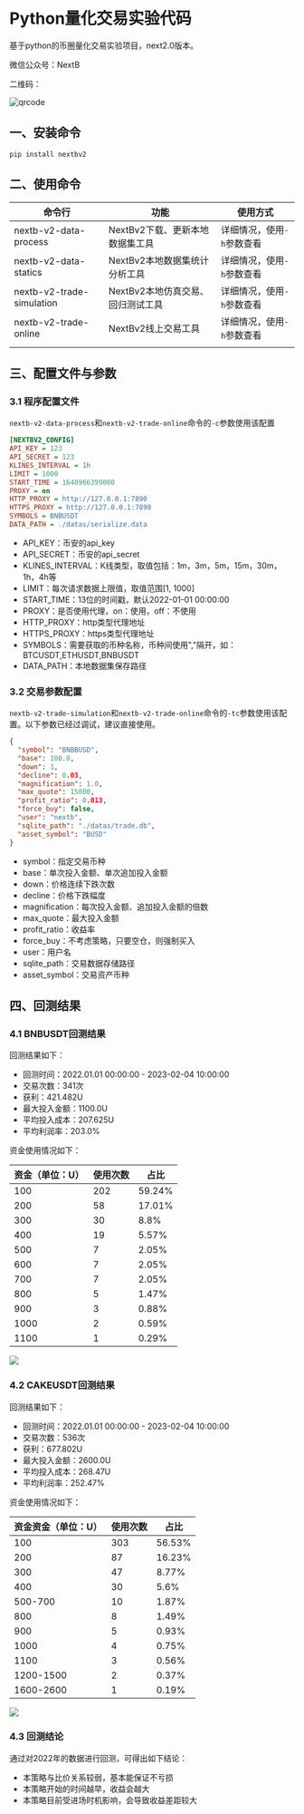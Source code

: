 # Python量化交易实验代码

基于python的币圈量化交易实验项目，next2.0版本。

微信公众号：NextB

二维码：

![qrcode](./qrcode.jpeg)

## 一、安装命令

```
pip install nextbv2
```

## 二、使用命令

|命令行|功能|使用方式|
|----|----|----|
|nextb-v2-data-process|NextBv2下载、更新本地数据集工具|详细情况，使用`-h`参数查看|
|nextb-v2-data-statics|NextBv2本地数据集统计分析工具|详细情况，使用`-h`参数查看|
|nextb-v2-trade-simulation|NextBv2本地仿真交易、回归测试工具|详细情况，使用`-h`参数查看|
|nextb-v2-trade-online|NextBv2线上交易工具|详细情况，使用`-h`参数查看|
||||

## 三、配置文件与参数

### 3.1 程序配置文件

`nextb-v2-data-process`和`nextb-v2-trade-online`命令的`-c`参数使用该配置

```ini
[NEXTBV2_CONFIG]
API_KEY = 123
API_SECRET = 123
KLINES_INTERVAL = 1h
LIMIT = 1000
START_TIME = 1640966399000
PROXY = on
HTTP_PROXY = http://127.0.0.1:7890
HTTPS_PROXY = http://127.0.0.1:7890
SYMBOLS = BNBUSDT
DATA_PATH = ./datas/serialize.data
```

* API_KEY：币安的api_key
* API_SECRET：币安的api_secret
* KLINES_INTERVAL：K线类型，取值包括：1m，3m，5m，15m，30m，1h，4h等
* LIMIT：每次请求数据上限值，取值范围[1, 1000]                           
* START_TIME：13位的时间戳，默认2022-01-01 00:00:00
* PROXY：是否使用代理，on：使用，off：不使用
* HTTP_PROXY：http类型代理地址
* HTTPS_PROXY：https类型代理地址
* SYMBOLS：需要获取的币种名称，币种间使用","隔开，如：BTCUSDT,ETHUSDT,BNBUSDT
* DATA_PATH：本地数据集保存路径

### 3.2 交易参数配置

`nextb-v2-trade-simulation`和`nextb-v2-trade-online`命令的`-tc`参数使用该配置。以下参数已经过调试，建议直接使用。

```json
{
  "symbol": "BNBBUSD",
  "base": 100.0,
  "down": 1,
  "decline": 0.03,
  "magnification": 1.0,
  "max_quote": 15000,
  "profit_ratio": 0.013,
  "force_buy": false,
  "user": "nextb",
  "sqlite_path": "./datas/trade.db",
  "asset_symbol": "BUSD"
}
```

* symbol：指定交易币种
* base：单次投入金额、单次追加投入金额
* down：价格连续下跌次数
* decline：价格下跌幅度
* magnification：每次投入金额、追加投入金额的倍数
* max_quote：最大投入金额
* profit_ratio：收益率
* force_buy：不考虑策略，只要空仓，则强制买入
* user：用户名
* sqlite_path：交易数据存储路径
* asset_symbol：交易资产币种

## 四、回测结果

### 4.1 BNBUSDT回测结果

回测结果如下：

* 回测时间：2022.01.01 00:00:00 - 2023-02-04 10:00:00
* 交易次数：341次
* 获利：421.482U
* 最大投入金额：1100.0U
* 平均投入成本：207.625U
* 平均利润率：203.0%

资金使用情况如下：

|资金（单位：U）|使用次数|占比|
|----|----|----|
|100|202|59.24%|
|200|58|17.01%|
|300|30|8.8%|
|400|19|5.57%|
|500|7|2.05%|
|600|7|2.05%|
|700|7|2.05%|
|800|5|1.47%|
|900|3|0.88%|
|1000|2|0.59%|
|1100|1|0.29%|

![](./docs/bnb.png)

### 4.2 CAKEUSDT回测结果

回测结果如下：

* 回测时间：2022.01.01 00:00:00 - 2023-02-04 10:00:00
* 交易次数：536次
* 获利：677.802U
* 最大投入金额：2600.0U
* 平均投入成本：268.47U
* 平均利润率：252.47%

资金使用情况如下：

|资金资金（单位：U）|使用次数|占比|
|----|----|----|
|100|303|56.53%|
|200|87|16.23%|
|300|47|8.77%|
|400|30|5.6%|
|500-700|10|1.87%|
|800|8|1.49%|
|900|5|0.93%|
|1000|4|0.75%|
|1100|3|0.56%|
|1200-1500|2|0.37%|
|1600-2600|1|0.19%|

![](./docs/cake.png)

### 4.3 回测结论

通过对2022年的数据进行回测，可得出如下结论：

* 本策略与比价关系较弱，基本能保证不亏损
* 本策略开始的时间越早，收益会越大
* 本策略目前受进场时机影响，会导致收益差距较大